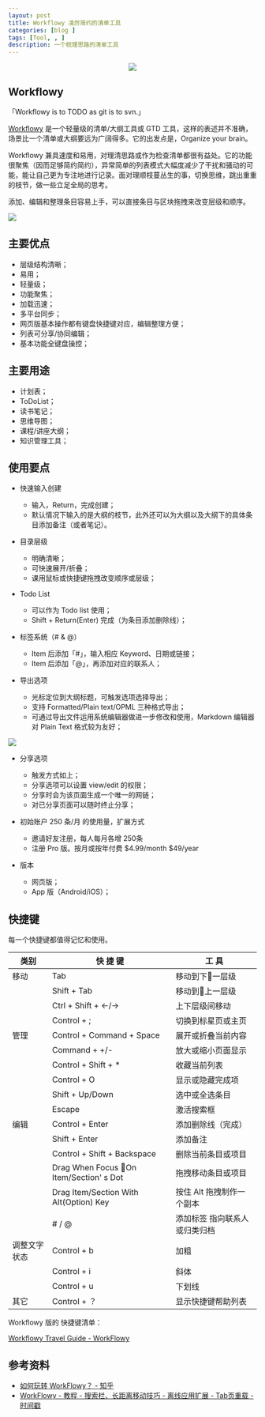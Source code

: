 ```yaml
---
layout: post
title: Workflowy 凌厉简约的清单工具
categories: [blog ]
tags: [Tool, , ]
description: 一个梳理思路的清单工具
---
```




<center>
    <p><img src="http://dreamofbook.qiniudn.com/WorkflowyIcon.png"></p>
</center>



## Workflowy

「Workflowy is to TODO as git is to svn.」

[Workflowy](https://workflowy.com/) 是一个轻量级的清单/大纲工具或 GTD 工具，这样的表述并不准确，场景比一个清单或大纲要远为广阔得多。它的出发点是，Organize your brain。

Workflowy 兼具速度和易用，对理清思路或作为检查清单都很有益处。它的功能很聚焦（因而足够简约简约），异常简单的列表模式大幅度减少了干扰和骚动的可能，能让自己更为专注地进行记录。面对理顺枝蔓丛生的事，切换思维，跳出重重的枝节，做一些立足全局的思考。

添加、编辑和整理条目容易上手，可以直接条目与区块拖拽来改变层级和顺序。

![](http://dreamofbook.qiniudn.com/WorkflowyOutline.png)

## 主要优点

* 层级结构清晰；
* 易用；
* 轻量级；
* 功能聚焦；
* 加载迅速；
* 多平台同步；
* 网页版基本操作都有键盘快捷键对应，编辑整理方便；
* 列表可分享/协同编辑；
* 基本功能全键盘操控；

## 主要用途

* 计划表；
* ToDoList；
* 读书笔记；
* 思维导图；
* 课程/讲座大纲；
* 知识管理工具；


## 使用要点

* 快速输入创建
  - 输入，Return，完成创建；
  - 默认情况下输入的是大纲的枝节，此外还可以为大纲以及大纲下的具体条目添加备注（或者笔记）。

* 目录层级
  - 明确清晰；
  - 可快速展开/折叠；
  - 课用鼠标或快捷键拖拽改变顺序或层级；

* Todo List
  - 可以作为 Todo list 使用；
  - Shift + Return(Enter) 完成（为条目添加删除线）；

* 标签系统（# & @）
  - Item 后添加「#」，输入相应 Keyword、日期或链接；
  - Item 后添加「@」，再添加对应的联系人； 
* 导出选项
  - 光标定位到大纲标题，可触发选项选择导出；
  - 支持 Formatted/Plain text/OPML 三种格式导出；
  - 可通过导出文件运用系统编辑器做进一步修改和使用，Markdown 编辑器对 Plain Text 格式较为友好；

![](http://dreamofbook.qiniudn.com/WorkflowyExportOption.png)

* 分享选项
  - 触发方式如上；
  - 分享选项可以设置 view/edit 的权限；
  - 分享时会为该页面生成一个唯一的网链；
  - 对已分享页面可以随时终止分享； 
* 初始账户 250 条/月 的使用量，扩展方式
  - 邀请好友注册，每人每月各增 250条
  - 注册 Pro 版。按月或按年付费 $4.99/month $49/year

* 版本
  - 网页版；
  - App 版（Android/iOS）；

## 快捷键

每一个快捷键都值得记忆和使用。


| 类别 | 快 捷 键 |  工 具 |
| --- | --- | --- |
| 移动 | Tab | 移动到下一层级 |
|| Shift + Tab | 移动到上一层级 | 
|| Ctrl + Shift + ←/→ | 上下层级间移动|
|| Control + ; | 切换到标星页或主页 |
| 管理 | Control + Command + Space | 展开或折叠当前内容 |
|| Command + +/- | 放大或缩小页面显示 |
|| Control + Shift + * | 收藏当前列表 |
|| Control + O | 显示或隐藏完成项 |
|| Shift + Up/Down | 选中或全选条目 |
|| Escape | 激活搜索框 | 
| 编辑 | Control + Enter | 添加删除线（完成） |
|| Shift + Enter | 添加备注 |
|| Control + Shift + Backspace | 删除当前条目或项目 |
|| Drag When Focus On Item/Section' s Dot | 拖拽移动条目或项目 |
|| Drag Item/Section With Alt(Option) Key | 按住 Alt 拖拽制作一个副本 |
|| # / @ | 添加标签 指向联系人或归类归档 |
| 调整文字状态 | Control + b | 加粗 |
|| Control + i | 斜体 |
|| Control + u | 下划线 | 
| 其它 | Control + ？ | 显示快捷键帮助列表 |


Workflowy 版的 快捷键清单：

[Workflowy Travel Guide - WorkFlowy](https://workflowy.com/#/523204b59a63)


## 参考资料

* [如何玩转 WorkFlowy？ - 知乎](http://www.zhihu.com/question/20491194)
* [WorkFlowy - 教程 - 搜索栏、长距离移动技巧 - 离线应用扩展 - Tab页重载 - 时间戳](https://bbs.et8.net/bbs/showthread.php?t=1325300)